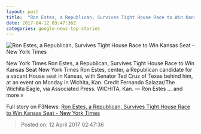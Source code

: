 ```yaml
---
layout: post
title:  "Ron Estes, a Republican, Survives Tight House Race to Win Kansas Seat - New York Times"
date: 2017-04-12 03:47:36Z
categories: google-news-top-stories
---
```


![Ron Estes, a Republican, Survives Tight House Race to Win Kansas Seat - New York Times](https://static01.nyt.com/images/2017/04/12/us/12kansas/12kansas-estes-facebookJumbo.jpg)

New York Times Ron Estes, a Republican, Survives Tight House Race to Win Kansas Seat New York Times Ron Estes, center, a Republican candidate for a vacant House seat in Kansas, with Senator Ted Cruz of Texas behind him, at an event on Monday in Wichita, Kan. Credit Fernando Salazar/The Wichita Eagle, via Associated Press. WICHITA, Kan. — Ron Estes ... and more »


Full story on F3News: [Ron Estes, a Republican, Survives Tight House Race to Win Kansas Seat - New York Times](http://www.f3nws.com/n/RAbhAD)

> Posted on: 12 April 2017 02:47:36
